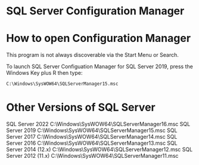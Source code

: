 SQL Server Configuration Manager
================================

# How to open Configuration Manager

This program is not always discoverable via the Start Menu or Search.

To launch SQL Server Configuation Manager for SQL Server 2019, press the Windows Key plus R then type:

```
C:\Windows\SysWOW64\SQLServerManager15.msc
```

# Other Versions of SQL Server

SQL Server 2022 	C:\Windows\SysWOW64\SQLServerManager16.msc
SQL Server 2019 	C:\Windows\SysWOW64\SQLServerManager15.msc
SQL Server 2017 	C:\Windows\SysWOW64\SQLServerManager14.msc
SQL Server 2016 	C:\Windows\SysWOW64\SQLServerManager13.msc
SQL Server 2014 (12.x) 	C:\Windows\SysWOW64\SQLServerManager12.msc
SQL Server 2012 (11.x) 	C:\Windows\SysWOW64\SQLServerManager11.msc